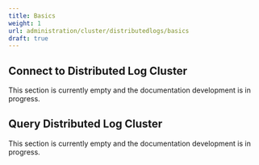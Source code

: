 ```yaml
---
title: Basics
weight: 1
url: administration/cluster/distributedlogs/basics
draft: true
---
```


## Connect to Distributed Log Cluster

This section is currently empty and the documentation development is in progress.

## Query Distributed Log Cluster

This section is currently empty and the documentation development is in progress.
